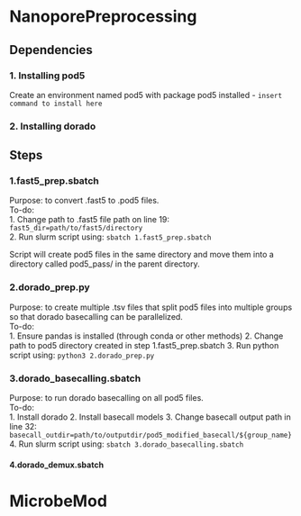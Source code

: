 # NanoporePreprocessing
## Dependencies
### 1. Installing pod5
Create an environment named pod5 with package pod5 installed
    - `insert command to install here`

### 2. Installing dorado 

## Steps
### 1.fast5_prep.sbatch
Purpose: to convert .fast5 to .pod5 files.  
To-do:  
    1. Change path to .fast5 file path on line 19: `fast5_dir=path/to/fast5/directory`  
    2. Run slurm script using: `sbatch 1.fast5_prep.sbatch`  

Script will create pod5 files in the same directory and move them into a directory called pod5_pass/ in the parent directory. 

### 2.dorado_prep.py 
Purpose: to create multiple .tsv files that split pod5 files into multiple groups so that dorado basecalling can be parallelized.  
To-do:  
    1. Ensure pandas is installed (through conda or other methods)
    2. Change path to pod5 directory created in step 1.fast5_prep.sbatch 
    3. Run python script using: `python3 2.dorado_prep.py`

### 3.dorado_basecalling.sbatch
Purpose: to run dorado basecalling on all pod5 files.  
To-do:  
    1. Install dorado 
    2. Install basecall models 
    3. Change basecall output path in line 32: `basecall_outdir=path/to/outputdir/pod5_modified_basecall/${group_name}`
    4. Run slurm script using: `sbatch 3.dorado_basecalling.sbatch`

#### 4.dorado_demux.sbatch



# MicrobeMod
